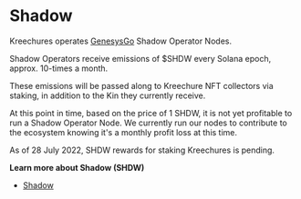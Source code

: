 # Shadow

Kreechures operates [GenesysGo](https://twitter.com/GenesysGo) Shadow Operator Nodes.

Shadow Operators receive emissions of $SHDW every Solana epoch, approx. 10-times a month.

These emissions will be passed along to Kreechure NFT collectors via staking, in addition to the Kin they currently receive.

At this point in time, based on the price of 1 SHDW, it is not yet profitable to run a Shadow Operator Node. We currently run our nodes to contribute to the ecosystem knowing it's a monthly profit loss at this time.

As of 28 July 2022, SHDW rewards for staking Kreechures is pending.



**Learn more about Shadow (SHDW)**

* [Shadow](https://shdw.genesysgo.com/)

